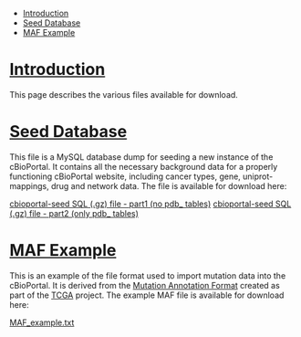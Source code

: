 * [Introduction](#introduction)
* [Seed Database](#seed-database)
* [MAF Example](#maf-example)

# [Introduction](introduction)

This page describes the various files available for download.

# [Seed Database](seed-database)

This file is a MySQL database dump for seeding a new instance of the cBioPortal.  It contains all the necessary background data for a properly functioning cBioPortal website, including cancer types, gene, uniprot-mappings, drug and network data.  The file is available for download here:

[cbioportal-seed SQL (.gz) file - part1 (no pdb_ tables)](https://storage.googleapis.com/cbiostorage-1/seedDB/v1/cbioportal-seed_no-pdb_hg19.sql.gz)
[cbioportal-seed SQL (.gz) file - part2 (only pdb_ tables)](https://storage.googleapis.com/cbiostorage-1/seedDB/v1/cbioportal-seed_only-pdb.sql.gz)

# [MAF Example](maf-example)

This is an example of the file format used to import mutation data into the cBioPortal.  It is derived from the [Mutation Annotation Format](https://wiki.nci.nih.gov/display/TCGA/Mutation+Annotation+Format+%28MAF%29+Specification) created as part of the [TCGA](https://wiki.nci.nih.gov/display/TCGA/TCGA+Home) project.  The example MAF file is available for download here:

[MAF_example.txt](http://cbio.mskcc.org/cancergenomics/public-portal/downloads/MAF_example.txt)
